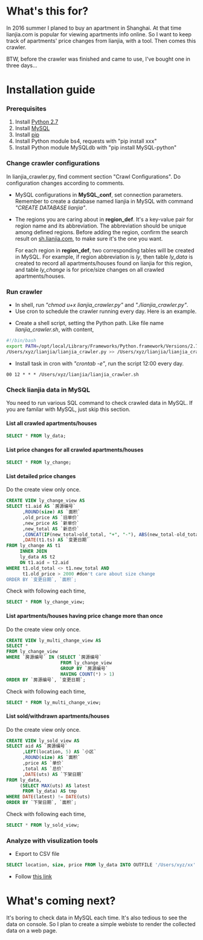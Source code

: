 # What's this for?
In 2016 summer I planed to buy an apartment in Shanghai. At that time lianjia.com is popular for viewing apartments info online. So I want to keep track of apartments' price changes from lianjia, with a tool. Then comes this crawler.

BTW, before the crawler was finished and came to use, I've bought one in three days...

# Installation guide

### Prerequisites
1. Install [Python 2.7](https://www.python.org/downloads/release)
2. Install [MySQL](http://dev.mysql.com/downloads/)
3. Install [pip](https://pip.pypa.io/en/stable/installing/)
3. Install Python module bs4, requests with "pip install xxx"
4. Install Python module MySQLdb with "pip install MySQL-python"

### Change crawler configurations
In lianjia\_crawler.py, find comment section "Crawl Configurations". Do configuration changes according to comments.

+ MySQL configurations in **MySQL\_conf**, set connection parameters. Remember to create a database named lianjia in MySQL with command *"CREATE DATABASE lianjia"*.

+ The regions you are caring about in **region_def**. It's a key-value pair for region name and its abbreviation. The abbreviation should be unique among defined regions. Before adding the region, confirm the search result on [sh.lianjia.com](sh.lianjia.com), to make sure it's the one you want. 

   For each region in **region_def**, two corresponding tables will be created in MySQL. For example, if region abbreviation is *ly*, then table *ly_data* is created to record all apartments/houses found on lianjia for this region, and table *ly_change* is for price/size changes on all crawled apartments/houses.

### Run crawler
+ In shell, run *"chmod u+x lianjia\_crawler.py"* and *"./lianjia\_crawler.py"*.
+ Use cron to schedule the crawler running every day. Here is an example.
 - Create a shell script, setting the Python path. Like file name *lianjia_crawler.sh*, with content,
 
 ```sh
 #!/bin/bash
 export PATH=/opt/local/Library/Frameworks/Python.framework/Versions/2.7/bin: $PATH
 /Users/xyz/lianjia/lianjia_crawler.py >> /Users/xyz/lianjia/lianjia_crawler.log 2>&1
```
 - Install task in cron with *"crontab -e"*, run the script 12:00 every day.
 
 ```
 00 12 * * * /Users/xyz/lianjia/lianjia_crawler.sh
 ```

### Check lianjia data in MySQL
You need to run various SQL command to check crawled data in MySQL. If you are familar with MySQL, just skip this section.

#### List all crawled apartments/houses

```sql
SELECT * FROM ly_data;
```
#### List price changes for all crawled apartments/houses

```sql
SELECT * FROM ly_change;
```
#### List detailed price changes
Do the create view only once.

```sql
CREATE VIEW ly_change_view AS
SELECT t1.aid AS `房源编号`
      ,ROUND(size) AS `面积`
      ,old_price AS `旧单价`
      ,new_price AS `新单价`
      ,new_total AS `新总价`
      ,CONCAT(IF(new_total>old_total, "+", "-"), ABS(new_total-old_total)) AS `差价`
      ,DATE(t1.ts) AS `变更日期`
FROM ly_change AS t1
     INNER JOIN
     ly_data AS t2
     ON t1.aid = t2.aid
WHERE t1.old_total <> t1.new_total AND
      t1.old_price > 2000 #don't care about size change
ORDER BY `变更日期`, `面积`;
```
Check with following each time,

```sql
SELECT * FROM ly_change_view;
```

#### List apartments/houses having price change more than once
Do the create view only once.

```sql
CREATE VIEW ly_multi_change_view AS
SELECT *
FROM ly_change_view
WHERE `房源编号` IN (SELECT `房源编号`
                    FROM ly_change_view
                    GROUP BY `房源编号`
                    HAVING COUNT(*) > 1)
ORDER BY `房源编号`, `变更日期`;
```
Check with following each time,

```sql
SELECT * FROM ly_multi_change_view;
```

#### List sold/withdrawn apartments/houses
Do the create view only once.

```sql
CREATE VIEW ly_sold_view AS
SELECT aid AS `房源编号`
      ,LEFT(location, 5) AS `小区`
      ,ROUND(size) AS `面积`
      ,price AS `单价`
      ,total AS `总价`
      ,DATE(uts) AS `下架日期`
FROM ly_data,
     (SELECT MAX(uts) AS latest
      FROM ly_data) AS tmp
WHERE DATE(latest) != DATE(uts)
ORDER BY `下架日期`, `面积`;
```
Check with following each time,

```sql
SELECT * FROM ly_sold_view;
```

### Analyze with visulization tools

+ Export to CSV file

```sql
SELECT location, size, price FROM ly_data INTO OUTFILE '/Users/xyz/xx' FIELDS TERMINATED BY ',';
```
+ Follow [this link](https://www.kaggle.com/benhamner/d/uciml/iris/python-data-visualizations/comments)

# What's coming next?
It's boring to check data in MySQL each time. It's also tedious to see the data on console. So I plan to create a simple webiste to render the collected data on a web page.
